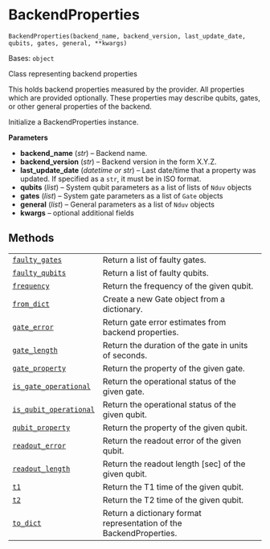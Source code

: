# BackendProperties

`BackendProperties(backend_name, backend_version, last_update_date, qubits, gates, general, **kwargs)`

Bases: `object`

Class representing backend properties

This holds backend properties measured by the provider. All properties which are provided optionally. These properties may describe qubits, gates, or other general properties of the backend.

Initialize a BackendProperties instance.

**Parameters**

*   **backend\_name** (*str*) – Backend name.
*   **backend\_version** (*str*) – Backend version in the form X.Y.Z.
*   **last\_update\_date** (*datetime or str*) – Last date/time that a property was updated. If specified as a `str`, it must be in ISO format.
*   **qubits** (*list*) – System qubit parameters as a list of lists of `Nduv` objects
*   **gates** (*list*) – System gate parameters as a list of `Gate` objects
*   **general** (*list*) – General parameters as a list of `Nduv` objects
*   **kwargs** – optional additional fields

## Methods

|                                                                                                                                                                                                                          |                                                                     |
| ------------------------------------------------------------------------------------------------------------------------------------------------------------------------------------------------------------------------ | ------------------------------------------------------------------- |
| [`faulty_gates`](qiskit.providers.models.BackendProperties.faulty_gates#qiskit.providers.models.BackendProperties.faulty_gates "qiskit.providers.models.BackendProperties.faulty_gates")                                 | Return a list of faulty gates.                                      |
| [`faulty_qubits`](qiskit.providers.models.BackendProperties.faulty_qubits#qiskit.providers.models.BackendProperties.faulty_qubits "qiskit.providers.models.BackendProperties.faulty_qubits")                             | Return a list of faulty qubits.                                     |
| [`frequency`](qiskit.providers.models.BackendProperties.frequency#qiskit.providers.models.BackendProperties.frequency "qiskit.providers.models.BackendProperties.frequency")                                             | Return the frequency of the given qubit.                            |
| [`from_dict`](qiskit.providers.models.BackendProperties.from_dict#qiskit.providers.models.BackendProperties.from_dict "qiskit.providers.models.BackendProperties.from_dict")                                             | Create a new Gate object from a dictionary.                         |
| [`gate_error`](qiskit.providers.models.BackendProperties.gate_error#qiskit.providers.models.BackendProperties.gate_error "qiskit.providers.models.BackendProperties.gate_error")                                         | Return gate error estimates from backend properties.                |
| [`gate_length`](qiskit.providers.models.BackendProperties.gate_length#qiskit.providers.models.BackendProperties.gate_length "qiskit.providers.models.BackendProperties.gate_length")                                     | Return the duration of the gate in units of seconds.                |
| [`gate_property`](qiskit.providers.models.BackendProperties.gate_property#qiskit.providers.models.BackendProperties.gate_property "qiskit.providers.models.BackendProperties.gate_property")                             | Return the property of the given gate.                              |
| [`is_gate_operational`](qiskit.providers.models.BackendProperties.is_gate_operational#qiskit.providers.models.BackendProperties.is_gate_operational "qiskit.providers.models.BackendProperties.is_gate_operational")     | Return the operational status of the given gate.                    |
| [`is_qubit_operational`](qiskit.providers.models.BackendProperties.is_qubit_operational#qiskit.providers.models.BackendProperties.is_qubit_operational "qiskit.providers.models.BackendProperties.is_qubit_operational") | Return the operational status of the given qubit.                   |
| [`qubit_property`](qiskit.providers.models.BackendProperties.qubit_property#qiskit.providers.models.BackendProperties.qubit_property "qiskit.providers.models.BackendProperties.qubit_property")                         | Return the property of the given qubit.                             |
| [`readout_error`](qiskit.providers.models.BackendProperties.readout_error#qiskit.providers.models.BackendProperties.readout_error "qiskit.providers.models.BackendProperties.readout_error")                             | Return the readout error of the given qubit.                        |
| [`readout_length`](qiskit.providers.models.BackendProperties.readout_length#qiskit.providers.models.BackendProperties.readout_length "qiskit.providers.models.BackendProperties.readout_length")                         | Return the readout length \[sec] of the given qubit.                |
| [`t1`](qiskit.providers.models.BackendProperties.t1#qiskit.providers.models.BackendProperties.t1 "qiskit.providers.models.BackendProperties.t1")                                                                         | Return the T1 time of the given qubit.                              |
| [`t2`](qiskit.providers.models.BackendProperties.t2#qiskit.providers.models.BackendProperties.t2 "qiskit.providers.models.BackendProperties.t2")                                                                         | Return the T2 time of the given qubit.                              |
| [`to_dict`](qiskit.providers.models.BackendProperties.to_dict#qiskit.providers.models.BackendProperties.to_dict "qiskit.providers.models.BackendProperties.to_dict")                                                     | Return a dictionary format representation of the BackendProperties. |
